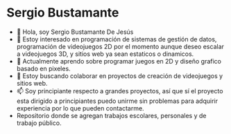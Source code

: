 # Sergio Bustamante
- 👋 Hola, soy Sergio Bustamante De Jesús
- 👀 Estoy interesado en programación de sistemas de gestión de datos, programación de videojuegos 2D por el momento aunque deseo escalar a videojuegos 3D, y sitios web ya sean estaticos o dinamicos.
- 🌱 Actualmente aprendo sobre programar juegos en 2D y diseño grafico basado en pixeles.
- 💞️ Estoy buscando colaborar en proyectos de creación de videojuegos y sitios web.
- 📫 Soy principiante respecto a grandes proyectos, así que sí el proyecto esta dirigido a principiantes puedo unirme sin problemas para adquirir experiencia por lo que pueden contactarme.
- Repositorio donde se agregan trabajos escolares, personales y de trabajo público.
